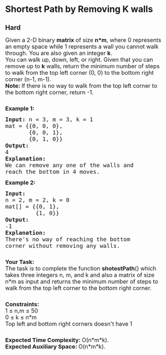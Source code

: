 # Shortest Path by Removing K walls
## Hard 
<div class="problem-statement">
                <p></p><p><span style="font-size:18px">Given a 2-D binary <strong>matrix</strong> of size <strong>n*m</strong>, where 0 represents an empty space while 1 represents a wall you cannot walk through. You are also given an integer <strong>k</strong>.<br>
You can walk up, down, left, or right. Given that you can remove up to <strong>k</strong> walls, return the minimum number of steps to walk from the top left corner (0, 0) to the bottom right corner (n-1, m-1).</span><br>
<span style="font-size:18px"><strong>Note: </strong>If there is no way to walk from the top left corner to the bottom right corner, return -1.</span></p>

<p><br>
<span style="font-size:18px"><strong>Example 1:</strong></span></p>

<pre><span style="font-size:18px"><strong>Input: </strong>n = 3, m = 3, k = 1
mat = {{0, 0, 0},
       {0, 0, 1},
       {0, 1, 0}}
<strong>Output:
</strong>4<strong>
Explanation:
</strong>We can remove any one of the walls and
reach the bottom in 4 moves. </span> 
</pre>

<p><span style="font-size:18px"><strong>Example 2:</strong></span></p>

<pre><span style="font-size:18px"><strong>Input:
</strong>n = 2, m = 2, k = 0
mat[] = {{0, 1},
         {1, 0}}
<strong>Output:
</strong>-1<strong>
Explanation:
</strong>There's no way of reaching the bottom
corner without removing any walls.</span>
</pre>

<p><br>
<span style="font-size:18px"><strong>Your Task:</strong><br>
The task is to complete the function <strong>shotestPath</strong>() which takes three integers n, m, and k and also a matrix of size n*m as input and returns the minimum number of steps to walk from the top left corner to the bottom right corner.</span></p>

<p><br>
<span style="font-size:18px"><strong>Constraints:</strong><br>
1 ≤ n,m ≤ 50<br>
0 ≤ k ≤ n*m<br>
Top left and bottom right corners doesn't have 1</span></p>

<p><br>
<span style="font-size:18px"><strong>Expected Time Complexity:&nbsp;</strong>O(n*m*k).<br>
<strong>Expected Auxiliary Space:&nbsp;</strong>O(n*m*k).</span></p>
 <p></p>
            </div>